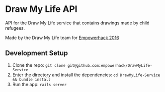 # Draw My Life API

API for the Draw My Life service that contains drawings made by child refugees.

Made by the Draw My Life team for [Empowerhack 2016](http://www.empowerhack.com)


## Development Setup

1. Clone the repo: `git clone git@github.com:empowerhack/DrawMyLife-Service`
2. Enter the directory and install the dependencies: `cd DrawMyLife-Service && bundle install`
3. Run the app: `rails server`

